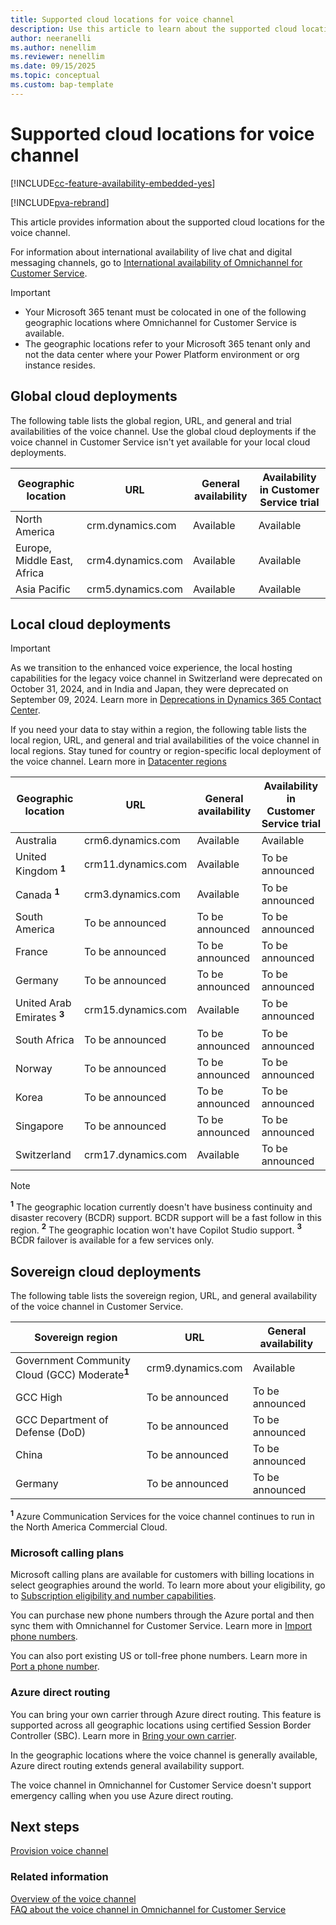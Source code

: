 ```yaml
---
title: Supported cloud locations for voice channel
description: Use this article to learn about the supported cloud locations for the voice channel in Customer Service.
author: neeranelli
ms.author: nenellim
ms.reviewer: nenellim
ms.date: 09/15/2025
ms.topic: conceptual
ms.custom: bap-template
---
```


# Supported cloud locations for voice channel

[!INCLUDE[cc-feature-availability-embedded-yes](../../includes/cc-feature-availability-embedded-yes.md)]

[!INCLUDE[pva-rebrand](../../includes/cc-pva-rebrand.md)]

This article provides information about the supported cloud locations for the voice channel.

For information about international availability of live chat and digital messaging channels, go to [International availability of Omnichannel for Customer Service](../implement/international-availability.md#international-availability-of-omnichannel-for-customer-service).

> [!IMPORTANT]
>
> - Your Microsoft 365 tenant must be colocated in one of the following geographic locations where Omnichannel for Customer Service is available.
> - The geographic locations refer to your Microsoft 365 tenant only and not the data center where your Power Platform environment or org instance resides.

## Global cloud deployments

The following table lists the global region, URL, and general and trial availabilities of the voice channel. Use the global cloud deployments if the voice channel in Customer Service isn't yet available for your local cloud deployments.

|Geographic location |URL| General availability | Availability in Customer Service trial|
|----------|---------|-----|---------|
|North America |crm.dynamics.com |Available | Available|
|Europe, Middle East, Africa| crm4.dynamics.com|Available | Available|
|Asia Pacific |crm5.dynamics.com |Available | Available |

## Local cloud deployments

> [!IMPORTANT]
> As we transition to the enhanced voice experience, the local hosting capabilities for the legacy voice channel in Switzerland were deprecated on October 31, 2024, and in India and Japan, they were deprecated on September 09, 2024. Learn more in [Deprecations in Dynamics 365 Contact Center](/dynamics365/contact-center/implement/deprecations-contact-center).

If you need your data to stay within a region, the following table lists the local region, URL, and general and trial availabilities of the voice channel in local regions. Stay tuned for country or region-specific local deployment of the voice channel. Learn more in [Datacenter regions](/power-platform/admin/new-datacenter-regions)

|Geographic location | URL| General availability | Availability in Customer Service trial|
|----------|---------|-----|----------|
|Australia| crm6.dynamics.com |Available |Available|
|United Kingdom **<sup>1</sup>**| crm11.dynamics.com |Available | To be announced|
|Canada **<sup>1</sup>** |crm3.dynamics.com |Available | To be announced  |
|South America |To be announced | To be announced|To be announced|
|France | To be announced | To be announced|To be announced|
|Germany | To be announced | To be announced|To be announced|
|United Arab Emirates **<sup>3</sup>**| crm15.dynamics.com | Available |To be announced|
|South Africa | To be announced | To be announced|To be announced|
|Norway | To be announced | To be announced|To be announced|
|Korea | To be announced | To be announced|To be announced|
|Singapore|To be announced | To be announced|To be announced|
|Switzerland | crm17.dynamics.com | Available |To be announced|

> [!NOTE]
> **<sup> 1</sup>** The geographic location currently doesn't have business continuity and disaster recovery (BCDR) support. BCDR support will be a fast follow in this region.
> **<sup> 2</sup>** The geographic location won't have Copilot Studio support.
> **<sup> 3</sup>** BCDR failover is available for a few services only.

## Sovereign cloud deployments

The following table lists the sovereign region, URL, and general availability of the voice channel in Customer Service.

|Sovereign region|URL|General availability|
|-------|---------|-----------|
|Government Community Cloud (GCC) Moderate<sup>**1**</sup>| crm9.dynamics.com |Available|
|GCC High|To be announced |To be announced |
|GCC Department of Defense (DoD)|To be announced |To be announced |
|China | To be announced | To be announced|
|Germany | To be announced | To be announced|

<sup>**1**</sup> Azure Communication Services for the voice channel continues to run in the North America Commercial Cloud.

### Microsoft calling plans

Microsoft calling plans are available for customers with billing locations in select geographies around the world. To learn more about your eligibility, go to [Subscription eligibility and number capabilities](/azure/communication-services/concepts/numbers/sub-eligibility-number-capability).

You can purchase new phone numbers through the Azure portal and then sync them with Omnichannel for Customer Service. Learn more in [Import phone numbers](voice-channel-sync-from-acs.md).

You can also port existing US or toll-free phone numbers. Learn more in [Port a phone number](/azure/communication-services/quickstarts/telephony/port-phone-number).

### Azure direct routing

You can bring your own carrier through Azure direct routing. This feature is supported across all geographic locations using certified Session Border Controller (SBC). Learn more in [Bring your own carrier](voice-channel-bring-your-own-number.md).

In the geographic locations where the voice channel is generally available, Azure direct routing extends general availability support.

The voice channel in Omnichannel for Customer Service doesn't support emergency calling when you use Azure direct routing.

## Next steps

[Provision voice channel](voice-channel-install.md)  

### Related information

[Overview of the voice channel](voice-channel.md)  
[FAQ about the voice channel in Omnichannel for Customer Service](voice-channel-faqs.md)  

